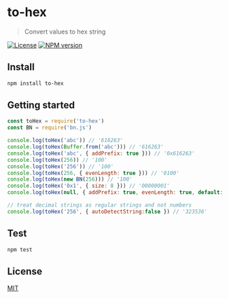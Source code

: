 # to-hex

> Convert values to hex string

[![License](http://img.shields.io/badge/license-MIT-blue.svg)](https://raw.githubusercontent.com/miguelmota/to-hex/master/LICENSE)
[![NPM version](https://badge.fury.io/js/to-hex.svg)](http://badge.fury.io/js/to-hex)

## Install

```bash
npm install to-hex
```

## Getting started

```javascript
const toHex = require('to-hex')
const BN = require('bn.js')

console.log(toHex('abc')) // '616263'
console.log(toHex(Buffer.from('abc'))) // '616263'
console.log(toHex('abc', { addPrefix: true })) // '0x616263'
console.log(toHex(256)) // '100'
console.log(toHex('256')) // '100'
console.log(toHex(256, { evenLength: true })) // '0100'
console.log(toHex(new BN(256))) // '100'
console.log(toHex('0x1', { size: 8 })) // '00000001'
console.log(toHex(null, { addPrefix: true, evenLength: true, default: '0' }) // '0x00'

// treat decimal strings as regular strings and not numbers
console.log(toHex('256', { autoDetectString:false }) // '323536'
```

## Test

```bash
npm test
```

## License

[MIT](LICENSE)
